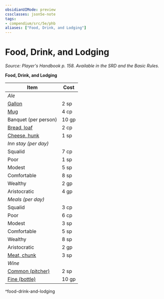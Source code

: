 ```yaml
---
obsidianUIMode: preview
cssclasses: json5e-note
tags:
- compendium/src/5e/phb
aliases: ["Food, Drink, and Lodging"]
---
```

# Food, Drink, and Lodging
*Source: Player's Handbook p. 158. Available in the SRD and the Basic Rules.* 

**Food, Drink, and Lodging**

| Item | Cost |
|------|------|
| *Ale* |  |
| [Gallon](/Systems/5e/items/ale-gallon.md) | 2 sp |
| [Mug](/Systems/5e/items/ale-mug.md) | 4 cp |
| Banquet (per person) | 10 gp |
| [Bread, loaf](/Systems/5e/items/loaf-of-bread.md) | 2 cp |
| [Cheese, hunk](/Systems/5e/items/hunk-of-cheese.md) | 1 sp |
| *Inn stay (per day)* |  |
| Squalid | 7 cp |
| Poor | 1 sp |
| Modest | 5 sp |
| Comfortable | 8 sp |
| Wealthy | 2 gp |
| Aristocratic | 4 gp |
| *Meals (per day)* |  |
| Squalid | 3 cp |
| Poor | 6 cp |
| Modest | 3 sp |
| Comfortable | 5 sp |
| Wealthy | 8 sp |
| Aristocratic | 2 gp |
| [Meat, chunk](/Systems/5e/items/chunk-of-meat.md) | 3 sp |
| *Wine* |  |
| [Common (pitcher)](/Systems/5e/items/common-wine-pitcher.md) | 2 sp |
| [Fine (bottle)](/Systems/5e/items/fine-wine-bottle.md) | 10 gp |
^food-drink-and-lodging